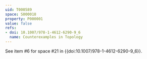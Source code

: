 ```yaml
---
uid: T000589
space: S000018
property: P000001
value: false
refs:
- doi: 10.1007/978-1-4612-6290-9_6
  name: Counterexamples in Topology
---
```


See item #6 for space #21 in {{doi:10.1007/978-1-4612-6290-9_6}}.
